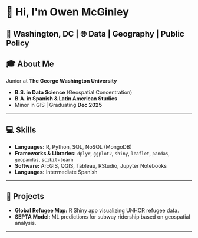 # 👋 Hi, I'm Owen McGinley  
📍 Washington, DC | 🌐 Data | Geography | Public Policy  
---
## 🎓 About Me  
Junior at **The George Washington University**  
- **B.S. in Data Science** (Geospatial Concentration)  
- **B.A. in Spanish & Latin American Studies**  
- Minor in GIS | Graduating **Dec 2025**  
---
## 💻 Skills  
- **Languages:** R, Python, SQL, NoSQL (MongoDB)  
- **Frameworks & Libraries:** `dplyr`, `ggplot2`, `shiny`, `leaflet`, `pandas`, `geopandas`, `scikit-learn`  
- **Software:** ArcGIS, QGIS, Tableau, RStudio, Jupyter Notebooks  
- **Languages:** Intermediate Spanish  
---
## 🌟 Projects  
- **Global Refugee Map:** R Shiny app visualizing UNHCR refugee data.  
- **SEPTA Model:** ML predictions for subway ridership based on geospatial analysis.  
---
